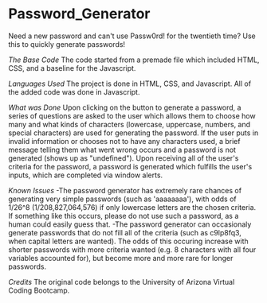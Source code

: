 # Password_Generator
Need a new password and can't use Passw0rd! for the twentieth time? Use this to quickly generate passwords!

*The Base Code*
The code started from a premade file which included HTML, CSS, and a baseline for the Javascript.

*Languages Used*
The project is done in HTML, CSS, and Javascript. All of the added code was done in Javascript.

*What was Done*
Upon clicking on the button to generate a password, a series of questions are asked to the user which allows them to choose how many and what kinds of characters (lowercase, uppercase, numbers, and special characters) are used for generating the password. If the user puts in invalid information or chooses not to have any characters used, a brief message telling them what went wrong occurs and a password is not generated (shows up as "undefined"). Upon receiving all of the user's criteria for the password, a password is generated which fulfills the user's inputs, which are completed via window alerts.

*Known Issues*
-The password generator has extremely rare chances of generating very simple passwords (such as 'aaaaaaaa'), with odds of 1/26^8 (1/208,827,064,576) if only lowercase letters are the chosen criteria. If something like this occurs, please do not use such a password, as a human could easily guess that.
-The password generator can occasionaly generate passwords that do not fill all of the criteria (such as c9lp8fq3, when capital letters are wanted). The odds of this occuring increase with shorter passwords with more criteria wanted (e.g. 8 characters with all four variables accounted for), but become more and more rare for longer passwords.

*Credits*
The original code belongs to the University of Arizona Virtual Coding Bootcamp.
